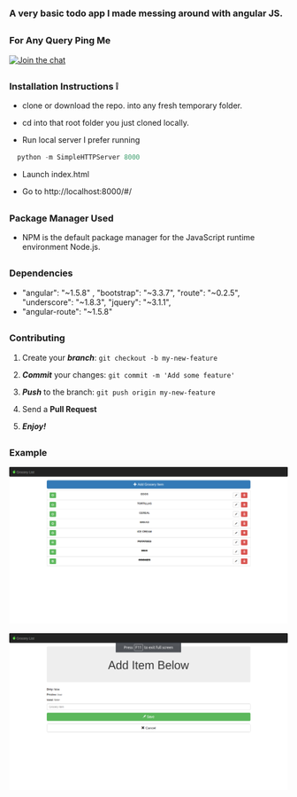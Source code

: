 ### A very basic todo app I made messing around with angular JS.

##

### For Any Query Ping Me

[![Join the chat](https://img.shields.io/badge/gitter-join%20chat%20%E2%86%92-brightgreen.svg)](https://gitter.im/divyanshu001)

##

### Installation Instructions :grey_exclamation:

* clone or download the repo. into any fresh temporary folder.

* cd into that root folder you just cloned locally.

* Run local server I prefer running 

```javascript
  python -m SimpleHTTPServer 8000
```

* Launch index.html

* Go to http://localhost:8000/#/

##

### Package Manager Used 

* NPM is the default package manager for the JavaScript runtime environment Node.js.

##

### Dependencies

* "angular": "~1.5.8" , "bootstrap": "~3.3.7", "route": "~0.2.5",  "underscore": "~1.8.3", "jquery": "~3.1.1",
* "angular-route": "~1.5.8"

##

### Contributing

1. Create your **_branch_**: `git checkout -b my-new-feature`

2. **_Commit_** your changes: `git commit -m 'Add some feature'`

3. **_Push_** to the branch: `git push origin my-new-feature`

4. Send a **Pull Request**

5. **_Enjoy!_**

##


### Example 

![alt tag](https://github.com/divyanshu-rawat/Grocery-app/blob/master/public/snapshots_of_app/grocery.png)

![alt tag](https://github.com/divyanshu-rawat/Grocery-app/blob/master/public/snapshots_of_app/add_item.png)
